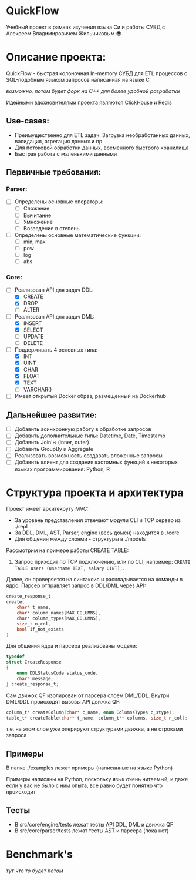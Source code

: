 # QuickFlow
Учебный проект в рамках изучения языка Си и работы СУБД с Алексеем Владимировичем Жильчиковым 😎

# Описание проекта:
QuickFlow - быстрая колоночная In-memory СУБД для ETL процессов с SQL-подобным языком запросов написанная на языке C

_возможно, потом будет форк на C++ для более удобной разработки_

Идейными вдохновителями проекта являются ClickHouse и Redis

## Use-cases:
- Преимущественно для ETL задач: Загрузка необработанных данных, валидация, агрегация данных и пр.
- Для потоковой обработки данных, временного быстрого хранилища
- Быстрая работа с маленькими данными


## Первичные требования: 
### Parser:
- [ ] Определены основные операторы:
   - [ ] Сложение
   - [ ] Вычитание
   - [ ] Умножение
   - [ ] Возведение в степень
- [ ] Определены основные математические функции:
   - [ ] min, max
   - [ ] pow
   - [ ] log
   - [ ] abs

### Core:
- [ ] Реализован API для задач DDL:
   - [x] CREATE
   - [x] DROP
   - [ ] ALTER
- [ ] Реализован API для задач DML:
   - [x] INSERT
   - [x] SELECT 
   - [ ] UPDATE 
   - [ ] DELETE
- [ ] Поддерживать 4 основных типа:
   - [x] INT
   - [x] UINT
   - [x] CHAR
   - [x] FLOAT
   - [x] TEXT
   - [ ] VARCHAR()
- [ ] Имеет открытый Docker образ, размещенный на Dockerhub 

## Дальнейшее развитие:
- [ ] Добавить асинхронную работу в обработке запросов
- [ ] Добавить дополнительные типы: Datetime, Date, Timestamp 
- [ ] Добавить Join'ы (inner, outer)
- [ ] Добавить GroupBy и Aggregate 
- [ ] Реализовать возможность создавать вложенные запросы
- [ ] Добавить клиент для создания кастомных функций в некоторых языках программирования: Python, R

# Структура проекта и архитектура
Проект имеет архитекруту MVC:
- За уровень представления отвечают модули CLI и TCP сервер из ./repl
- За DDL, DML, AST, Parser, engine (весь домен) находится в ./core
- Для общения между слоями - структуры в ./models

Рассмотрим на примере работы CREATE TABLE:

1. Запрос приходит по TCP подключению, или по CLI, например: `CREATE TABLE users (username TEXT, salary UINT);`.

Далее, он проверяется на синтаксис и раскладывается на команды в ядро. Парсер отправляет запрос в DDL/DML через API:
```C
create_response_t 
create(
    char* t_name,
    char* column_names[MAX_COLUMNS], 
    char* column_types[MAX_COLUMNS],
    size_t n_col,
    bool if_not_exists
)
```

Для общения ядра и парсера реализованы модели:

```C
typedef
struct CreateResponse
{
    enum DDLStatusCode status_code,
    char* message;
} create_response_t;
```

Сам движок QF изолирован от парсера слоем DML/DDL. Внутри DML/DDL происходят вызовы API движка QF:


```C
column_t* createColumn(char* c_name, enum ColumnsTypes c_stype);
table_t* createTable(char* t_name, column_t** columns, size_t n_col);
```

т.е. на этом слое уже оперируют структурами движка, а не строками запроса

## Примеры
В папке ./examples лежат примеры (написанные на языке Python)

Примеры написаны на Python, поскольку язык очень читаемый, и даже если у вас не было с ним опыта, все равно будет понятно что происходит

## Тесты
- В src/core/engine/tests лежат тесты API DDL, DML и движка QF
- В src/core/parser/tests лежат тесты AST и парсера (пока нет)

# Benchmark's
_тут что то будет потом_
